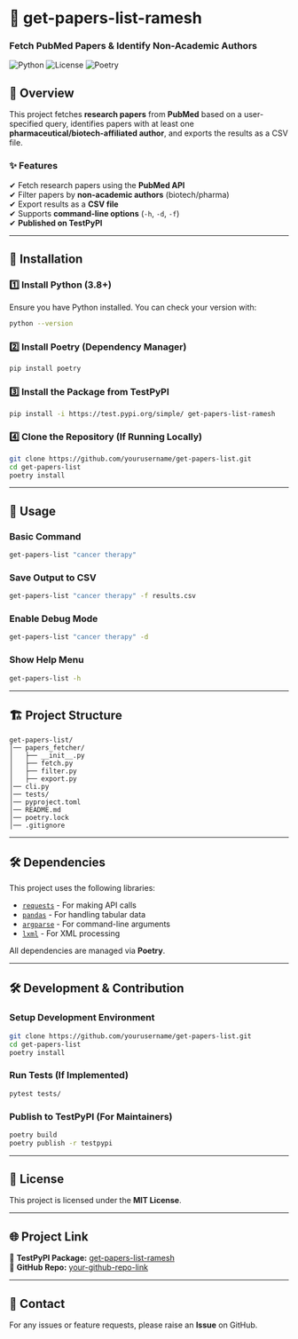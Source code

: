 # 📄 get-papers-list-ramesh  

### Fetch PubMed Papers & Identify Non-Academic Authors  

![Python](https://img.shields.io/badge/Python-3.8%2B-blue)
![License](https://img.shields.io/badge/License-MIT-green)
![Poetry](https://img.shields.io/badge/Poetry-Dependency%20Manager-orange)

## 📌 Overview  
This project fetches **research papers** from **PubMed** based on a user-specified query, identifies papers with at least one **pharmaceutical/biotech-affiliated author**, and exports the results as a CSV file.  

### ✨ Features  
✔ Fetch research papers using the **PubMed API**  
✔ Filter papers by **non-academic authors** (biotech/pharma)  
✔ Export results as a **CSV file**  
✔ Supports **command-line options** (`-h`, `-d`, `-f`)  
✔ **Published on TestPyPI**  

---

## 🚀 Installation  

### **1️⃣ Install Python (3.8+)**  
Ensure you have Python installed. You can check your version with:  
```sh
python --version
```

### **2️⃣ Install Poetry (Dependency Manager)**  
```sh
pip install poetry
```

### **3️⃣ Install the Package from TestPyPI**  
```sh
pip install -i https://test.pypi.org/simple/ get-papers-list-ramesh
```

### **4️⃣ Clone the Repository (If Running Locally)**  
```sh
git clone https://github.com/yourusername/get-papers-list.git
cd get-papers-list
poetry install
```

---

## 📌 Usage  

### **Basic Command**  
```sh
get-papers-list "cancer therapy"
```

### **Save Output to CSV**  
```sh
get-papers-list "cancer therapy" -f results.csv
```

### **Enable Debug Mode**  
```sh
get-papers-list "cancer therapy" -d
```

### **Show Help Menu**  
```sh
get-papers-list -h
```

---

## 🏗 Project Structure  
```
get-papers-list/
│── papers_fetcher/       
│   ├── __init__.py      
│   ├── fetch.py         
│   ├── filter.py         
│   ├── export.py         
│── cli.py                
│── tests/                
│── pyproject.toml        
│── README.md             
│── poetry.lock           
│── .gitignore            
```

---

## 🛠 Dependencies  
This project uses the following libraries:  

- [`requests`](https://pypi.org/project/requests/) - For making API calls  
- [`pandas`](https://pypi.org/project/pandas/) - For handling tabular data  
- [`argparse`](https://pypi.org/project/argparse/) - For command-line arguments  
- [`lxml`](https://pypi.org/project/lxml/) - For XML processing  

All dependencies are managed via **Poetry**.

---

## 🛠 Development & Contribution  
### **Setup Development Environment**  
```sh
git clone https://github.com/yourusername/get-papers-list.git
cd get-papers-list
poetry install
```

### **Run Tests** (If Implemented)  
```sh
pytest tests/
```

### **Publish to TestPyPI (For Maintainers)**  
```sh
poetry build
poetry publish -r testpypi
```

---

## 📜 License  
This project is licensed under the **MIT License**.

---

## 🌐 Project Link  
🔗 **TestPyPI Package:** [get-papers-list-ramesh](https://test.pypi.org/project/get-papers-list-ramesh/)  
🔗 **GitHub Repo:** [your-github-repo-link](https://github.com/yourusername/get-papers-list)  

---

## 📧 Contact  
For any issues or feature requests, please raise an **Issue** on GitHub.  
```

